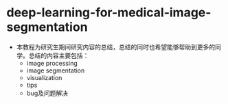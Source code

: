 # deep-learning-for-medical-image-segmentation
- 本教程为研究生期间研究内容的总结，总结的同时也希望能够帮助到更多的同学。总结的内容主要包括：
  - image processing
  - image segmentation
  - visualization
  - tips
  - bug及问题解决
 
